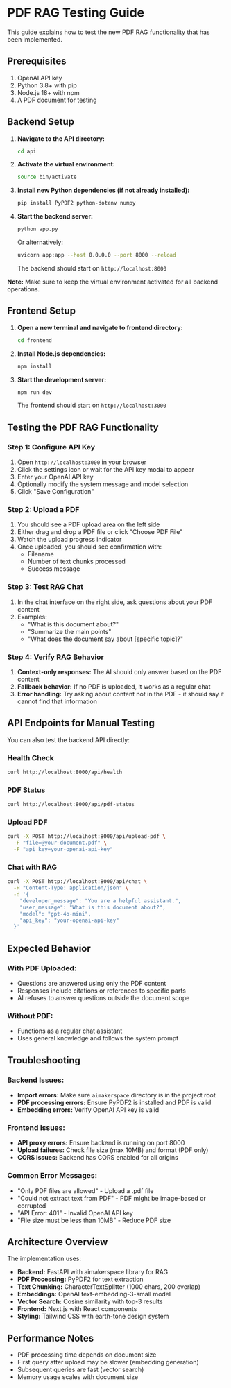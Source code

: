 # PDF RAG Testing Guide

This guide explains how to test the new PDF RAG functionality that has been implemented.

## Prerequisites

1. OpenAI API key
2. Python 3.8+ with pip
3. Node.js 18+ with npm
4. A PDF document for testing

## Backend Setup

1. **Navigate to the API directory:**
   ```bash
   cd api
   ```

2. **Activate the virtual environment:**
   ```bash
   source bin/activate
   ```

3. **Install new Python dependencies (if not already installed):**
   ```bash
   pip install PyPDF2 python-dotenv numpy
   ```

4. **Start the backend server:**
   ```bash
   python app.py
   ```
   
   Or alternatively:
   ```bash
   uvicorn app:app --host 0.0.0.0 --port 8000 --reload
   ```
   
   The backend should start on `http://localhost:8000`

**Note:** Make sure to keep the virtual environment activated for all backend operations.

## Frontend Setup

1. **Open a new terminal and navigate to frontend directory:**
   ```bash
   cd frontend
   ```

2. **Install Node.js dependencies:**
   ```bash
   npm install
   ```

3. **Start the development server:**
   ```bash
   npm run dev
   ```
   
   The frontend should start on `http://localhost:3000`

## Testing the PDF RAG Functionality

### Step 1: Configure API Key
1. Open `http://localhost:3000` in your browser
2. Click the settings icon or wait for the API key modal to appear
3. Enter your OpenAI API key
4. Optionally modify the system message and model selection
5. Click "Save Configuration"

### Step 2: Upload a PDF
1. You should see a PDF upload area on the left side
2. Either drag and drop a PDF file or click "Choose PDF File"
3. Watch the upload progress indicator
4. Once uploaded, you should see confirmation with:
   - Filename
   - Number of text chunks processed
   - Success message

### Step 3: Test RAG Chat
1. In the chat interface on the right side, ask questions about your PDF content
2. Examples:
   - "What is this document about?"
   - "Summarize the main points"
   - "What does the document say about [specific topic]?"

### Step 4: Verify RAG Behavior
1. **Context-only responses:** The AI should only answer based on the PDF content
2. **Fallback behavior:** If no PDF is uploaded, it works as a regular chat
3. **Error handling:** Try asking about content not in the PDF - it should say it cannot find that information

## API Endpoints for Manual Testing

You can also test the backend API directly:

### Health Check
```bash
curl http://localhost:8000/api/health
```

### PDF Status
```bash
curl http://localhost:8000/api/pdf-status
```

### Upload PDF
```bash
curl -X POST http://localhost:8000/api/upload-pdf \
  -F "file=@your-document.pdf" \
  -F "api_key=your-openai-api-key"
```

### Chat with RAG
```bash
curl -X POST http://localhost:8000/api/chat \
  -H "Content-Type: application/json" \
  -d '{
    "developer_message": "You are a helpful assistant.",
    "user_message": "What is this document about?",
    "model": "gpt-4o-mini",
    "api_key": "your-openai-api-key"
  }'
```

## Expected Behavior

### With PDF Uploaded:
- Questions are answered using only the PDF content
- Responses include citations or references to specific parts
- AI refuses to answer questions outside the document scope

### Without PDF:
- Functions as a regular chat assistant
- Uses general knowledge and follows the system prompt

## Troubleshooting

### Backend Issues:
- **Import errors:** Make sure `aimakerspace` directory is in the project root
- **PDF processing errors:** Ensure PyPDF2 is installed and PDF is valid
- **Embedding errors:** Verify OpenAI API key is valid

### Frontend Issues:
- **API proxy errors:** Ensure backend is running on port 8000
- **Upload failures:** Check file size (max 10MB) and format (PDF only)
- **CORS issues:** Backend has CORS enabled for all origins

### Common Error Messages:
- "Only PDF files are allowed" - Upload a .pdf file
- "Could not extract text from PDF" - PDF might be image-based or corrupted
- "API Error: 401" - Invalid OpenAI API key
- "File size must be less than 10MB" - Reduce PDF size

## Architecture Overview

The implementation uses:
- **Backend:** FastAPI with aimakerspace library for RAG
- **PDF Processing:** PyPDF2 for text extraction
- **Text Chunking:** CharacterTextSplitter (1000 chars, 200 overlap)
- **Embeddings:** OpenAI text-embedding-3-small model
- **Vector Search:** Cosine similarity with top-3 results
- **Frontend:** Next.js with React components
- **Styling:** Tailwind CSS with earth-tone design system

## Performance Notes

- PDF processing time depends on document size
- First query after upload may be slower (embedding generation)
- Subsequent queries are fast (vector search)
- Memory usage scales with document size
